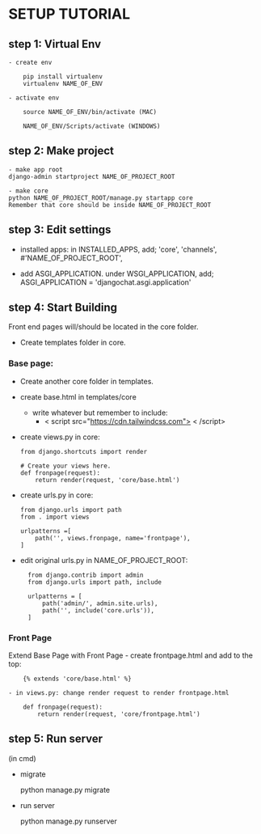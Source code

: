 SETUP TUTORIAL
==============

step 1: Virtual Env 
--------------
    - create env

        pip install virtualenv
        virtualenv NAME_OF_ENV
    
    - activate env

        source NAME_OF_ENV/bin/activate (MAC)

        NAME_OF_ENV/Scripts/activate (WINDOWS)


step 2: Make project 
--------------
    - make app root
    django-admin startproject NAME_OF_PROJECT_ROOT

    - make core 
    python NAME_OF_PROJECT_ROOT/manage.py startapp core
    Remember that core should be inside NAME_OF_PROJECT_ROOT


step 3: Edit settings
--------------

- installed apps:
    in INSTALLED_APPS, add; 'core', 'channels', #'NAME_OF_PROJECT_ROOT',

- add ASGI_APPLICATION.
    under WSGI_APPLICATION, add; ASGI_APPLICATION = 'djangochat.asgi.application'

step 4: Start Building
--------------
Front end pages will/should be located in the core folder. 
 - Create templates folder in core. 
  
### Base page:
  - Create another core folder in templates.
  - create base.html in templates/core
    - write whatever but remember to include: 
      - < script src="https://cdn.tailwindcss.com">  < /script>
  
  - create views.py in core:

        from django.shortcuts import render

        # Create your views here.
        def fronpage(request):
            return render(request, 'core/base.html')

  - create urls.py in core:



        from django.urls import path
        from . import views

        urlpatterns =[ 
            path('', views.fronpage, name='frontpage'),
        ]

  - edit original urls.py in NAME_OF_PROJECT_ROOT:
    
          from django.contrib import admin
          from django.urls import path, include

          urlpatterns = [
              path('admin/', admin.site.urls),
              path('', include('core.urls')),
          ]

### Front Page
Extend Base Page with Front Page
    - create frontpage.html and add to the top:

        {% extends 'core/base.html' %}

    - in views.py: change render request to render frontpage.html 
        
        def fronpage(request):
            return render(request, 'core/frontpage.html')


step 5: Run server 
-----------------
(in cmd)

- migrate

    python manage.py migrate
  
- run server

    python manage.py runserver



